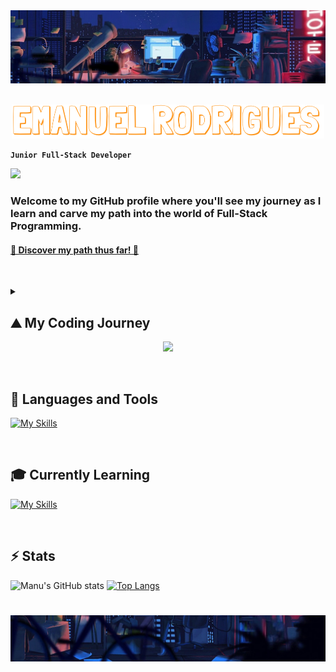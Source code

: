 <img src="Resources/top.jpg">
<br>
<br>
<p align="center">
    <img src="Resources/namehorizontal.png" alt="Name Image" width="500">
</p>


**`Junior Full-Stack Developer`** 

![](https://komarev.com/ghpvc/?username=ManuVils&color=blue)




### Welcome to my GitHub profile where you'll see my journey as I learn and carve my path into the world of Full-Stack Programming.
#### <a href="https://drive.google.com/file/d/1HSYUpshFX3ZPHplIB1RDRhV48iNFEMkN/view?usp=drive_link" target="_blank">📄 Discover my path thus far! 📄</a>

&nbsp;&nbsp;&nbsp;&nbsp;&nbsp;&nbsp;&nbsp;&nbsp;


<details>
 <summary><h2>⛰️ My Coding Journey</h2></summary>
I began my coding journey in college, as a multimedia student. I was pretty excited, even before starting. However, things took a turn for the worst, and shortly after starting learning, I discovered that coding wasn't for me... at the time.
<br><br>
So I moved on to other realms of multimedia and ended up as a Graphic Designer. After some time, I've noticed that it wasn't for me either as I wanted more. So I needed a career change and coding started to appear on the back of my mind.
<br><br>
You see, I've never truly forgotten it after college, and it somehow became this monster that was too strong for me to defeat. But maybe not this time. Maybe I was ready enough to try again. And so I did. And so I failed. A few months passed. I tried again on my own. And I failed again. But wasn’t ready to give up just yet. I always had this idea that programmers owned the world and the array of things they could do blew my mind. And I wanted that. Since I couldn't do it alone, I took a friend's suggestion and did a coding boot camp.
<br><br>
It was hard, incredibly fast-paced but fun as hell. They say "third time's a charm" and... this time was. I finally felt I was on to something, and even though this journey was, is, and will continue to be hard, I don't see myself doing anything else.
<br><br>
So welcome to my GitHub profile and my journey into a Full-Stack Developer!!!
</details>

<div align="center">
  <img width="75" src="https://user-images.githubusercontent.com/74038190/212284087-bbe7e430-757e-4901-90bf-4cd2ce3e1852.gif">
</div>

&nbsp;&nbsp;&nbsp;&nbsp;&nbsp;&nbsp;&nbsp;&nbsp;

## 🚀 Languages and Tools
 [![My Skills](https://skillicons.dev/icons?i=java,js,html,css,spring,nodejs,jquery,bootstrap,mysql,git,maven,postman,figma)](https://skillicons.dev)

&nbsp;&nbsp;&nbsp;&nbsp;

## 🎓 Currently Learning
 [![My Skills](https://skillicons.dev/icons?i=react,python,docker,cs,angular)](https://skillicons.dev)


&nbsp;&nbsp;&nbsp;&nbsp;

## ⚡️ Stats
![Manu's GitHub stats](https://github-readme-stats.vercel.app/api?username=manuvils&show_icons=true&theme=github_dark)
[![Top Langs](https://github-readme-stats.vercel.app/api/top-langs/?username=ManuVils&layout=compact&theme=radical)](https://github.com/ManuVils)
#

<img src="Resources/down.jpg">
